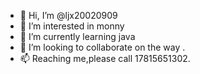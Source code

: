 - 👋 Hi, I’m @ljx20020909
- 👀 I’m interested in monny
- 🌱 I’m currently learning java 
- 💞️ I’m looking to collaborate on the way .
- 📫 Reaching me,please call 17815651302. 
<!---
ljx20020909/ljx20020909 is a ✨ special ✨ repository because its `README.md` (this file) appears on your GitHub profile.
You can click the Preview link to take a look at your changes.
--->
